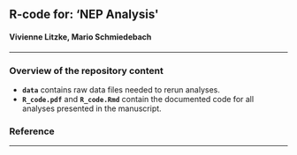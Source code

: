 ## R-code for: ‘NEP Analysis'
#### Vivienne Litzke, Mario Schmiedebach

-----

### Overview of the repository content

  - **`data`** contains raw data files needed to rerun analyses.
  - **`R_code.pdf`** and **`R_code.Rmd`** contain the documented code
    for all analyses presented in the manuscript.

### Reference

-----

